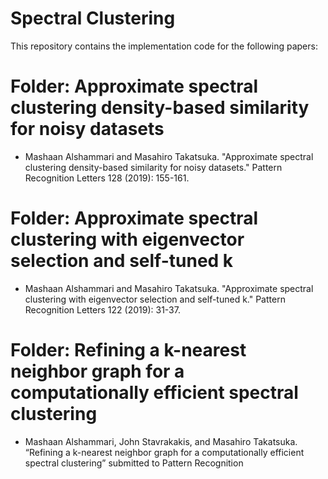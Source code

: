 # Spectral Clustering

This repository contains the implementation code for the following papers:

# Folder: Approximate spectral clustering density-based similarity for noisy datasets
- Mashaan Alshammari and Masahiro Takatsuka. "Approximate spectral clustering density-based similarity for noisy datasets." Pattern Recognition Letters 128 (2019): 155-161.

# Folder: Approximate spectral clustering with eigenvector selection and self-tuned k 
- Mashaan Alshammari and Masahiro Takatsuka. "Approximate spectral clustering with eigenvector selection and self-tuned k." Pattern Recognition Letters 122 (2019): 31-37.

# Folder: Refining a k-nearest neighbor graph for a computationally efficient spectral clustering
- Mashaan Alshammari, John Stavrakakis, and Masahiro Takatsuka. “Refining a k-nearest
neighbor graph for a computationally efficient spectral clustering” submitted to Pattern Recognition
